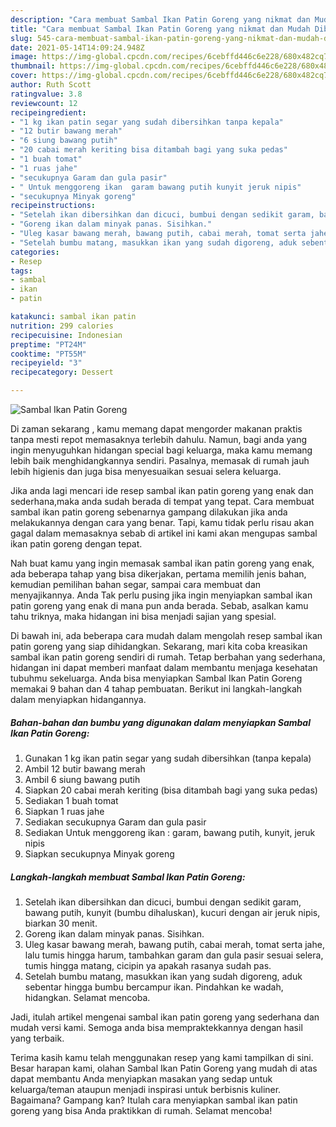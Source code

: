 ```yaml
---
description: "Cara membuat Sambal Ikan Patin Goreng yang nikmat dan Mudah Dibuat"
title: "Cara membuat Sambal Ikan Patin Goreng yang nikmat dan Mudah Dibuat"
slug: 545-cara-membuat-sambal-ikan-patin-goreng-yang-nikmat-dan-mudah-dibuat
date: 2021-05-14T14:09:24.948Z
image: https://img-global.cpcdn.com/recipes/6cebffd446c6e228/680x482cq70/sambal-ikan-patin-goreng-foto-resep-utama.jpg
thumbnail: https://img-global.cpcdn.com/recipes/6cebffd446c6e228/680x482cq70/sambal-ikan-patin-goreng-foto-resep-utama.jpg
cover: https://img-global.cpcdn.com/recipes/6cebffd446c6e228/680x482cq70/sambal-ikan-patin-goreng-foto-resep-utama.jpg
author: Ruth Scott
ratingvalue: 3.8
reviewcount: 12
recipeingredient:
- "1 kg ikan patin segar yang sudah dibersihkan tanpa kepala"
- "12 butir bawang merah"
- "6 siung bawang putih"
- "20 cabai merah keriting bisa ditambah bagi yang suka pedas"
- "1 buah tomat"
- "1 ruas jahe"
- "secukupnya Garam dan gula pasir"
- " Untuk menggoreng ikan  garam bawang putih kunyit jeruk nipis"
- "secukupnya Minyak goreng"
recipeinstructions:
- "Setelah ikan dibersihkan dan dicuci, bumbui dengan sedikit garam, bawang putih, kunyit (bumbu dihaluskan), kucuri dengan air jeruk nipis, biarkan 30 menit."
- "Goreng ikan dalam minyak panas. Sisihkan."
- "Uleg kasar bawang merah, bawang putih, cabai merah, tomat serta jahe, lalu tumis hingga harum, tambahkan garam dan gula pasir sesuai selera, tumis hingga matang, cicipin ya apakah rasanya sudah pas."
- "Setelah bumbu matang, masukkan ikan yang sudah digoreng, aduk sebentar hingga bumbu bercampur ikan. Pindahkan ke wadah, hidangkan. Selamat mencoba."
categories:
- Resep
tags:
- sambal
- ikan
- patin

katakunci: sambal ikan patin 
nutrition: 299 calories
recipecuisine: Indonesian
preptime: "PT24M"
cooktime: "PT55M"
recipeyield: "3"
recipecategory: Dessert

---
```



![Sambal Ikan Patin Goreng](https://img-global.cpcdn.com/recipes/6cebffd446c6e228/680x482cq70/sambal-ikan-patin-goreng-foto-resep-utama.jpg)

Di zaman  sekarang , kamu memang dapat mengorder makanan praktis tanpa mesti repot memasaknya terlebih dahulu. Namun, bagi anda yang ingin menyuguhkan hidangan special bagi keluarga, maka kamu memang lebih baik menghidangkannya sendiri. Pasalnya, memasak di rumah jauh lebih higienis dan juga bisa menyesuaikan sesuai selera keluarga.

Jika anda lagi mencari ide resep sambal ikan patin goreng yang enak dan sederhana,maka anda sudah berada di tempat yang tepat. Cara membuat sambal ikan patin goreng  sebenarnya gampang dilakukan jika anda melakukannya dengan cara yang benar. Tapi, kamu tidak perlu risau akan gagal dalam memasaknya 
sebab di artikel ini kami akan mengupas sambal ikan patin goreng dengan tepat.  



Nah buat kamu yang ingin memasak sambal ikan patin goreng yang enak, ada beberapa tahap yang bisa dikerjakan, pertama memilih jenis bahan, kemudian pemilihan bahan segar, sampai cara membuat dan menyajikannya. Anda Tak perlu pusing jika ingin menyiapkan sambal ikan patin goreng yang enak di mana pun anda berada. Sebab, asalkan kamu  tahu triknya, maka hidangan ini bisa menjadi sajian yang spesial.

Di bawah ini, ada beberapa cara mudah dalam mengolah resep sambal ikan patin goreng yang siap dihidangkan. Sekarang, mari kita coba kreasikan sambal ikan patin goreng sendiri di rumah. Tetap berbahan yang sederhana, hidangan ini dapat memberi manfaat dalam membantu menjaga kesehatan tubuhmu sekeluarga. Anda bisa menyiapkan Sambal Ikan Patin Goreng memakai 9 bahan dan 4 tahap pembuatan. Berikut ini langkah-langkah dalam menyiapkan hidangannya.

<!--inarticleads1-->

##### Bahan-bahan dan bumbu yang digunakan dalam menyiapkan Sambal Ikan Patin Goreng:

1. Gunakan 1 kg ikan patin segar yang sudah dibersihkan (tanpa kepala)
1. Ambil 12 butir bawang merah
1. Ambil 6 siung bawang putih
1. Siapkan 20 cabai merah keriting (bisa ditambah bagi yang suka pedas)
1. Sediakan 1 buah tomat
1. Siapkan 1 ruas jahe
1. Sediakan secukupnya Garam dan gula pasir
1. Sediakan  Untuk menggoreng ikan : garam, bawang putih, kunyit, jeruk nipis
1. Siapkan secukupnya Minyak goreng




<!--inarticleads2-->

##### Langkah-langkah membuat Sambal Ikan Patin Goreng:

1. Setelah ikan dibersihkan dan dicuci, bumbui dengan sedikit garam, bawang putih, kunyit (bumbu dihaluskan), kucuri dengan air jeruk nipis, biarkan 30 menit.
1. Goreng ikan dalam minyak panas. Sisihkan.
1. Uleg kasar bawang merah, bawang putih, cabai merah, tomat serta jahe, lalu tumis hingga harum, tambahkan garam dan gula pasir sesuai selera, tumis hingga matang, cicipin ya apakah rasanya sudah pas.
1. Setelah bumbu matang, masukkan ikan yang sudah digoreng, aduk sebentar hingga bumbu bercampur ikan. Pindahkan ke wadah, hidangkan. Selamat mencoba.




Jadi, itulah artikel mengenai  sambal ikan patin goreng  yang sederhana dan mudah versi kami. Semoga anda bisa mempraktekkannya dengan hasil yang terbaik. 

Terima kasih kamu telah menggunakan resep yang kami tampilkan di sini. Besar harapan kami, olahan  Sambal Ikan Patin Goreng yang mudah di atas dapat membantu Anda menyiapkan masakan yang sedap untuk keluarga/teman ataupun menjadi inspirasi untuk berbisnis kuliner. Bagaimana? Gampang kan? Itulah cara menyiapkan sambal ikan patin goreng yang bisa Anda praktikkan di rumah. Selamat mencoba!

